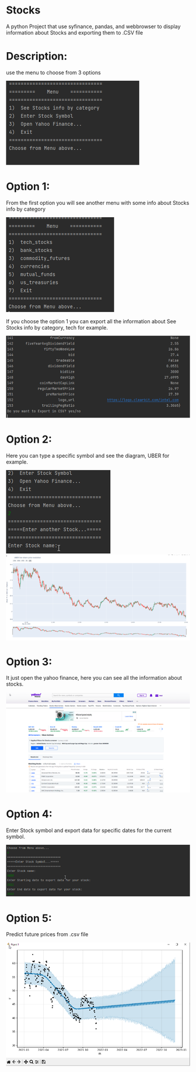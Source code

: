 # Stocks
A python Project that use syfinance, pandas, and webbrowser to display information about Stocks and exporting them to .CSV file

# Description:
use the menu to choose from 3 options

![alt text](https://github.com/Kyr-M/Stocks/blob/main/screenshots/menu%20option%201.png)


# Option 1:
From the first option you will see another menu with some info about Stocks info by category

![alt text](https://github.com/Kyr-M/Stocks/blob/main/screenshots/menu%20option%202.png)

If you choose the option 1 you can export all the information about See Stocks info by category, tech for example.

![alt text](https://github.com/Kyr-M/Stocks/blob/main/screenshots/menu%20option%203.png)

# Option 2:
Here you can type a specific symbol and see the diagram, UBER for example.

![alt text](https://github.com/Kyr-M/Stocks/blob/main/screenshots/menu%20option%204.png)
![alt text](https://github.com/Kyr-M/Stocks/blob/main/screenshots/menu%20option%205.png)

# Option 3:
It just open the yahoo finance, here you can see all the information about stocks.

![alt text](https://github.com/Kyr-M/Stocks/blob/main/screenshots/menu%20option%206.png)

# Option 4:
Enter Stock symbol and export data for specific dates for the current symbol.

![alt text](https://github.com/Kyr-M/Stocks/blob/main/screenshots/option%204%20from%20menu.png)

# Option 5:
Predict future prices from .csv file 


![alt text](https://github.com/Kyr-M/Stocks/blob/main/screenshots/option%206%20from%20menu.png)

